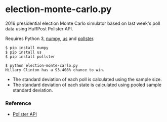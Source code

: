 # election-monte-carlo.py
2016 presidential election Monte Carlo simulator based on last week's poll data using HuffPost Pollster API.

Requires Python 3, [numpy](https://github.com/numpy/numpy), [us](https://github.com/unitedstates/python-us) and [pollster](https://github.com/huffpostdata/python-pollster).

```
$ pip install numpy
$ pip install us
$ pip install pollster

$ python election-monte-carlo.py
Hillary Clinton has a 93.408% chance to win.
```

- The standard deviation of each poll is calculated using the sample size.
- The standard deviation of each state is calculated using pooled sample standard deviation.

### Reference
- [Pollster API](http://elections.huffingtonpost.com/pollster/api)
